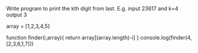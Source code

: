 Write program to print the kth digit from last. 
E.g. input 23617 and k=4 output 3




array = [1,2,3,4,5]

function finder(i,array){
    return array[(array.length)-i]
}
console.log(finder(4,[2,3,6,1,7]))
